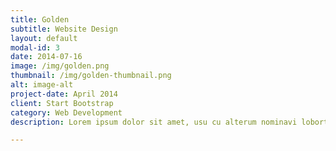 ```yaml
---
title: Golden
subtitle: Website Design
layout: default
modal-id: 3
date: 2014-07-16
image: /img/golden.png
thumbnail: /img/golden-thumbnail.png
alt: image-alt
project-date: April 2014
client: Start Bootstrap
category: Web Development
description: Lorem ipsum dolor sit amet, usu cu alterum nominavi lobortis. At duo novum diceret. Tantas apeirian vix et, usu sanctus postulant inciderint ut, populo diceret necessitatibus in vim. Cu eum dicam feugiat noluisse.

---
```

